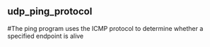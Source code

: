 ## udp_ping_protocol

#The ping program uses the ICMP protocol to determine whether a specified endpoint is alive